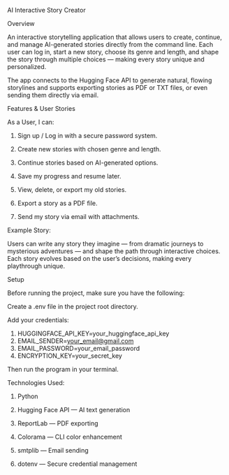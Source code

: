 AI Interactive Story Creator

Overview

An interactive storytelling application that allows users to create, continue, and manage AI-generated stories directly from the command line.
Each user can log in, start a new story, choose its genre and length, and shape the story through multiple choices — making every story unique and personalized.

The app connects to the Hugging Face API to generate natural, flowing storylines and supports exporting stories as PDF or TXT files, or even sending them directly via email.

Features & User Stories

As a User, I can:

1. Sign up / Log in with a secure password system.

2. Create new stories with chosen genre and length.

3. Continue stories based on AI-generated options.

4. Save my progress and resume later.

5. View, delete, or export my old stories.

6. Export a story as a PDF file.

7. Send my story via email with attachments.

Example Story:

Users can write any story they imagine — from dramatic journeys to mysterious adventures — and shape the path through interactive choices.
Each story evolves based on the user’s decisions, making every playthrough unique.

Setup

Before running the project, make sure you have the following:

Create a .env file in the project root directory.

Add your credentials:

1. HUGGINGFACE_API_KEY=your_huggingface_api_key
2. EMAIL_SENDER=your_email@gmail.com
3. EMAIL_PASSWORD=your_email_password
4. ENCRYPTION_KEY=your_secret_key


Then run the program in your terminal.

Technologies Used:

1. Python

2. Hugging Face API — AI text generation

3. ReportLab — PDF exporting

4. Colorama — CLI color enhancement

5. smtplib — Email sending

6. dotenv — Secure credential management
